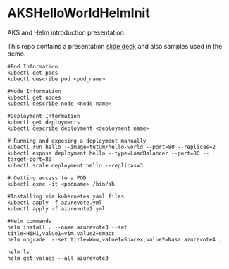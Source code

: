 # AKSHelloWorldHelmInit

AKS and Helm introduction presentation.

This repo contains a presentation [slide deck](slide_deck.pdf) and also samples used in the demo.

```
#Pod Information
kubectl get pods
kubectl describe pod <pod_name>

#Node Information
kubectl get nodes
kubectl describe node <node name>

#Deployment Information
kubectl get deployments
kubectl describe deployment <deployment name>

# Running and exposing a deployment manually
kubectl run hello --image=tutum/hello-world --port=80 --replicas=2
kubectl expose deployment hello --type=LoadBalancer --port=80 --target-port=80
kubectl scale deployment hello --replicas=3

# Getting access to a POD
kubectl exec -it <podname> /bin/sh  

#Installing via kubernetes yaml files
kubectl apply -f azurevote.yml
kubectl apply -f azurevote2.yml

#Helm commands
helm install . --name azurevote3 --set title=HiHi,value1=vim,value2=emacs
helm upgrade  --set title=Wow,value1=Spacex,value2=Nasa azurevote4 .

helm ls
helm get values --all azurevote3
```


